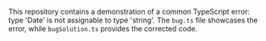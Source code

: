 This repository contains a demonstration of a common TypeScript error: type 'Date' is not assignable to type 'string'.  The `bug.ts` file showcases the error, while `bugSolution.ts` provides the corrected code.
